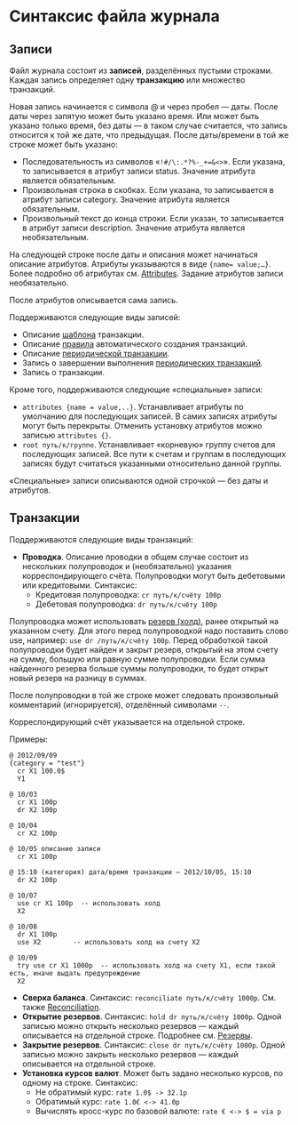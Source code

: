 # Синтаксис файла журнала

## Записи

Файл журнала состоит из **записей**, разделённых пустыми строками.
Каждая запись определяет одну **транзакцию** или множество транзакций.

Новая запись начинается с символа @ и через пробел — даты. После даты
через запятую может быть указано время. Или может быть указано только
время, без даты — в таком случае считается, что запись относится к той
же дате, что предыдущая. После даты/времени в той же строке может быть
указано:

* Последовательность из символов «`!#/\:.*?%-_+=&<>`». Если указана, то записывается в атрибут записи status. Значение атрибута является обязательным.
* Произвольная строка в скобках. Если указана, то записывается в атрибут записи category. Значение атрибута является обязательным.
* Произвольный текст до конца строки. Если указан, то записывается в атрибут записи description. Значение атрибута является необязательным.

На следующей строке после даты и описания может начинаться описание атрибутов. Атрибуты указываются в виде `{name= value;…}`. Более подробно об атрибутах см. [Attributes](Attributes). Задание атрибутов записи необязательно.

После атрибутов описывается сама запись.

Поддерживаются следующие виды записей:

* Описание [шаблона](Templates) транзакции.
* Описание [правила](Rules) автоматического создания транзакций.
* Описание [периодической транзакции](Periodic).
* Запись о завершении выполнения [периодических транзакций](Periodic).
* Запись о транзакции.

Кроме того, поддерживаются следующие «специальные» записи:

* `attributes {name = value,..}`. Устанавливает атрибуты по умолчанию для последующих записей. В самих записях атрибуты могут быть перекрыты. Отменить установку атрибутов можно записью `attributes {}`.
* `root путь/к/группе`. Устанавливает «корневую» группу счетов для последующих записей. Все пути к счетам и группам в последующих записях будут считаться указанными относительно данной группы.

«Специальные» записи описываются одной строчкой — без даты и атрибутов.

## Транзакции

Поддерживаются следующие виды транзакций:

- **Проводка**. Описание проводки в общем случае состоит из нескольких полупроводок и (необязательно) указания корреспондирующего счёта. Полупроводки могут быть дебетовыми или кредитовыми. Синтаксис:
    - Кредитовая полупроводка: `cr путь/к/счёту 100р`
    - Дебетовая полупроводка: `dr путь/к/счёту 100р`

Полупроводка может использовать [резерв (холд)](Holds), ранее открытый на указанном счету. Для этого перед полупроводкой надо поставить слово use, например: `use dr /путь/к/счёту 100р`. Перед обработкой такой полупроводки  будет найден и закрыт резерв, открытый на этом счету на сумму, большую или равную сумме полупроводки. Если сумма найденного резерва больше суммы полупроводки, то будет открыт новый резерв на разницу в суммах.

После полупроводки в той же строке может следовать произвольный комментарий (игнорируется), отделённый символами `--`.

Корреспондирующий счёт указывается на отдельной строке.

Примеры:

    @ 2012/09/09
    {category = "test"}
      cr X1 100.0$
      Y1 

    @ 10/03
      cr X1 100р
      dr X2 100р

    @ 10/04
      cr X2 100р

    @ 10/05 описание записи
      cr X1 100р

    @ 15:10 (категория) дата/время транзакции — 2012/10/05, 15:10
      dr X2 100р

    @ 10/07
      use cr X1 100р  -- использовать холд
      X2

    @ 10/08
      dr X1 100р
      use X2        -- использовать холд на счету X2

    @ 10/09
      try use cr X1 1000р  -- использовать холд на счету X1, если такой есть, иначе выдать предупреждение
      X2

-   **Сверка баланса**. Синтаксис: `reconciliate путь/к/счёту 1000р`.
    См. также [Reconciliation](Reconciliation).
-   **Открытие резервов**. Синтаксис: `hold dr путь/к/счёту 1000р`. Одной записью можно открыть несколько резервов — каждый описывается на отдельной строке. Подробнее см. [Резервы](Holds).
-   **Закрытие резервов**. Синтаксис: `close dr путь/к/счёту 1000р`. Одной записью можно закрыть несколько резервов — каждый описывается на отдельной строке.
-   **Установка курсов валют**. Может быть задано несколько курсов, по
    одному на строке. Синтаксис:
    -   Не обратимый курс: `rate 1.0$ -> 32.1р`
    -   Обратимый курс: `rate 1.0€ <-> 41.0р`
    -   Вычислять кросс-курс по базовой валюте: `rate € <-> $ = via р`
